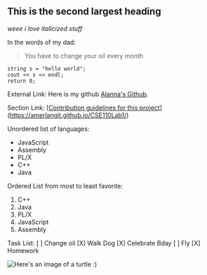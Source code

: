 ## This is the second largest heading

  *weee i love italicized stuff*

  In the words of my dad:

  > You have to change your oil every month

```
string s = "hello world";
cout << s << endl;
return 0;
```

External Link:
Here is my github [Alanna's Github](https://github.com/amerlangit).

Section Link:
[[Contribution guidelines for this project](docs/CONTRIBUTING.md)](https://amerlangit.github.io/CSE110Lab1/)

Unordered list of languages:
- JavaScript
- Assembly
- PL/X
- C++
- Java

Ordered List from most to least favorite:
1. C++
2. Java
3. PL/X
4. JavaScript
5. Assembly

Task List:
[ ] Change oil
[X] Walk Dog
[X] Celebrate Bday
[ ] Fly
[X] Homework 

![Here's an image of a turtle :)](https://upload.wikimedia.org/wikipedia/commons/f/f4/Florida_Box_Turtle_Digon3_re-edited.jpg)


